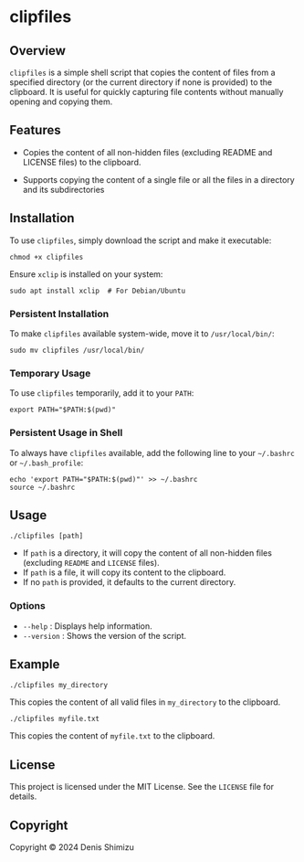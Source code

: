 # clipfiles #

## Overview ##

`clipfiles` is a simple shell script that copies the content of files from a specified directory (or the current directory if none is provided) to the clipboard. It is useful for quickly capturing file contents without manually opening and copying them.

## Features ##

- Copies the content of all non-hidden files (excluding README and LICENSE files) to the clipboard.

- Supports copying the content of a single file or all the files in a directory and its subdirectories

## Installation ##

To use `clipfiles`, simply download the script and make it executable:

```
chmod +x clipfiles
```

Ensure `xclip` is installed on your system:

```
sudo apt install xclip  # For Debian/Ubuntu
```

### Persistent Installation ###

To make `clipfiles` available system-wide, move it to `/usr/local/bin/`:

```
sudo mv clipfiles /usr/local/bin/
```

### Temporary Usage ###

To use `clipfiles` temporarily, add it to your `PATH`:

```
export PATH="$PATH:$(pwd)"
```

### Persistent Usage in Shell ###

To always have `clipfiles` available, add the following line to your `~/.bashrc` or `~/.bash_profile`:

```
echo 'export PATH="$PATH:$(pwd)"' >> ~/.bashrc
source ~/.bashrc
```

## Usage ##

```
./clipfiles [path]
```

- If `path` is a directory, it will copy the content of all non-hidden files (excluding `README` and `LICENSE` files).
- If `path` is a file, it will copy its content to the clipboard.
- If no `path` is provided, it defaults to the current directory.

### Options ###

- `--help` : Displays help information.
- `--version` : Shows the version of the script.

## Example ##

```
./clipfiles my_directory
```

This copies the content of all valid files in `my_directory` to the clipboard.

```
./clipfiles myfile.txt
```

This copies the content of `myfile.txt` to the clipboard.

## License ##

This project is licensed under the MIT License. See the `LICENSE` file for details.

## Copyright

Copyright © 2024 Denis Shimizu